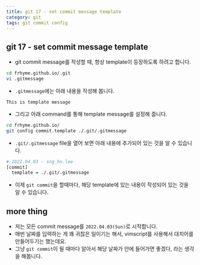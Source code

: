 ```yaml
---
title: git 17 - set commit message template
category: git
tags: git commit config
---
```


## git 17 - set commit message template

- git commit message를 작성할 때, 항상 template이 등장하도록 하려고 합니다.

```sh
cd frhyme.github.io/.git
vi .gitmessage
```

- `.gitmessage`에는 아래 내용을 작성해 봅니다.

```plaintext
This is template message
```

- 그리고 아래 command를 통해 template message를 설정해 줍니다.

```sh
cd frhyme.github.io/
git config commit.template ./.git/.gitmessage
```

- `.git/.gitmessage` file을 열어 보면 아래 내용에 추가되어 있는 것을 알 수 있습니다.

```sh
# 2022.04.03 - sng_hn.lee
[commit]
  template = ./.git/.gitmessage
```

- 이제 `git commit`을 할때마다, 해당 template에 있는 내용이 작성되어 있는 것을 알 수 있습니다.

## more thing

- 저는 모든 commit message를 `2022.04.03(Sun)`로 시작합니다.
- 매번 날짜를 입력하는 게 꽤 귀찮은 일이기는 해서, vimscript를 사용해서 대치어를 만들어두기는 했는데요.
- 그냥 `git commit`이 될 때마다 알아서 해당 날짜가 안에 들어가면 좋겠다, 라는 생각을 해봅니다.
